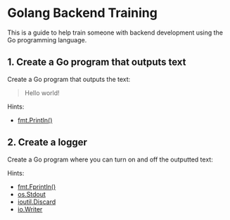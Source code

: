 # Golang Backend Training

This is a guide to help train someone with backend development using the Go programming language.

## 1. Create a Go program that outputs text

Create a Go program that outputs the text:
> Hello world!

Hints:
* [fmt.Println()](https://golang.org/pkg/fmt/#Println)

## 2. Create a logger

Create a Go program where you can turn on and off the outputted text:

Hints:
* [fmt.Fprintln()](https://golang.org/pkg/fmt/#Fprintln)
* [os.Stdout](https://golang.org/pkg/os/#Stdout)
* [ioutil.Discard](https://golang.org/pkg/io/ioutil/#Discard)
* [io.Writer](https://golang.org/pkg/io/#Writer)
